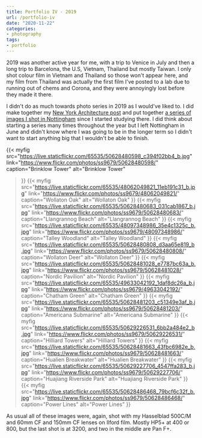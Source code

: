 ```yaml
---
title: Portfolio IV - 2019
url: /portfolio-iv
date: "2020-11-22"
categories:
- photography
tags:
- portfolio
---
```


2019 was another active year for me, with a trip to Venice in July and then a
long trip to Barcelona, the U.S, Vietnam, Thailand but mostly Taiwan. I only
shot colour film in Vietnam and Thailand so those won't appear here, and my film
from Thailand was actually the first film I've posted to a lab due to running
out of chems and Corona, and they were annoyingly lost before they made it
there.

<!--more-->

I didn't do as much towards photo series in 2019 as I would've liked to. I did
make together my [New York Architecture post](/ny-architecture) and put together
[a series of images I shot in Nottingham](/edgeland-nottingham) since I started
studying there. I did think about starting a series many times throughout the
year but I left Nottingham in June and didn't know where I was going to be in
the longer term so I didn't want to start anything big that I wouldn't be able
to finish.

{{<
	myfig src="https://live.staticflickr.com/65535/50628480598_c394f02bb4_b.jpg"
		link="https://www.flickr.com/photos/ss9679/50628480598/"
		caption="Brinklow Tower" alt="Brinklow Tower"
>}}
{{<
	myfig src="https://live.staticflickr.com/65535/48062049821_11eb191c31_b.jpg"
		link="https://www.flickr.com/photos/ss9679/48062049821/"
		caption="Wollaton Oak" alt="Wollaton Oak"
>}}
{{<
	myfig src="https://live.staticflickr.com/65535/50628480683_031cab1867_b.jpg"
	link="https://www.flickr.com/photos/ss9679/50628480683/"
	caption="Llangrannog Beach" alt="Llangrannog Beach"
>}}
{{<
	myfig src="https://live.staticflickr.com/65535/48097348986_35e4c1325c_b.jpg"
	link="https://www.flickr.com/photos/ss9679/48097348986/"
	caption="Talley Woodland" alt="Talley Woodland"
>}}
{{<
	myfig src="https://live.staticflickr.com/65535/50628480808_d3aa65e819_b.jpg"
	link="https://www.flickr.com/photos/ss9679/50628480808/"
	caption="Wollaton Deer" alt="Wollaton Deer"
>}}
{{<
	myfig src="https://live.staticflickr.com/65535/50628481028_e7787bc63a_b.jpg"
	link="https://www.flickr.com/photos/ss9679/50628481028/"
	caption="Nordic Pavilion" alt="Nordic Pavilion"
>}}
{{<
	myfig src="https://live.staticflickr.com/65535/49633042192_1daf8dc26a_b.jpg"
	link="https://www.flickr.com/photos/ss9679/49633042192/"
	caption="Chatham Green" alt="Chatham Green"
>}}
{{<
	myfig src="https://live.staticflickr.com/65535/50628481203_c51349e3af_b.jpg"
	link="https://www.flickr.com/photos/ss9679/50628481203/"
	caption="Americana Submarine" alt="Americana Submarine"
>}}
{{<
	myfig src="https://live.staticflickr.com/65535/50629226531_6bb2a484e2_b.jpg"
	link="https://www.flickr.com/photos/ss9679/50629226531/"
	caption="Hilliard Towers" alt="Hilliard Towers"
>}}
{{<
	myfig src="https://live.staticflickr.com/65535/50628481663_43fbc6982e_b.jpg"
	link="https://www.flickr.com/photos/ss9679/50628481663/"
	caption="Hualien Breakwater" alt="Hualien Breakwater"
>}}
{{<
	myfig src="https://live.staticflickr.com/65535/50629227706_4547ffa283_b.jpg"
	link="https://www.flickr.com/photos/ss9679/50629227706/"
	caption="Huajiang Riverside Park" alt="Huajiang Riverside Park"
>}}
{{<
	myfig src="https://live.staticflickr.com/65535/50628486468_79bcf6c32f_b.jpg"
	link="https://www.flickr.com/photos/ss9679/50628486468/"
	caption="Power Lines" alt="Power Lines"
>}}

As usual all of these images were, again, shot with my Hasselblad 500C/M and
60mm CF and 150mm CF lenses on Ilford film. Mostly HP5+ at 400 or 800, but the
last shot is at 3200, and two in the middle are Pan F+.
